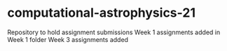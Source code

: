 # computational-astrophysics-21
Repository to hold assignment submissions
Week 1 assignments added in Week 1 folder
Week 3 assignments added
